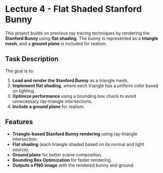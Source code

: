 # Lecture 4 - Flat Shaded Stanford Bunny

This project builds on previous ray tracing techniques by rendering the **Stanford Bunny** using **flat shading**. The bunny is represented as a **triangle mesh**, and a **ground plane** is included for realism.

## Task Description

The goal is to:

1. **Load and render the Stanford Bunny** as a triangle mesh.
2. **Implement flat shading**, where each triangle has a uniform color based on lighting.
3. **Optimize performance** using a bounding box check to avoid unnecessary ray-triangle intersections.
4. **Include a ground plane** for realism.

## Features

- **Triangle-based Stanford Bunny rendering** using ray-triangle intersection.
- **Flat shading** (each triangle shaded based on its normal and light source).
- **Ground plane** for better scene composition.
- **Bounding Box Optimization** for faster rendering.
- **Outputs a PNG image** with the rendered bunny and ground.
